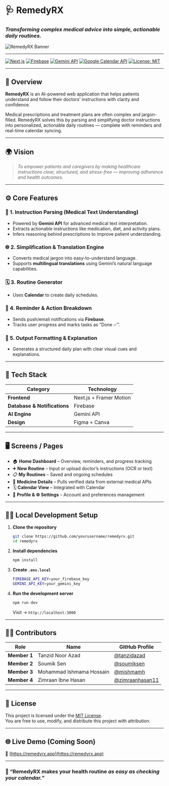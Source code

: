 # 🩺 RemedyRX  
### *Transforming complex medical advice into simple, actionable daily routines.*

![RemedyRX Banner](https://via.placeholder.com/1200x300?text=RemedyRX+-+Simplify+Your+Health+Routine)

---

[![Next.js](https://img.shields.io/badge/Frontend-Next.js-black?logo=nextdotjs)](https://nextjs.org/)
[![Firebase](https://img.shields.io/badge/Database-Firebase-orange?logo=firebase)](https://firebase.google.com/)
[![Gemini API](https://img.shields.io/badge/AI-Gemini-purple?logo=google)](https://ai.google.dev/gemini-api)
[![Google Calendar API](https://img.shields.io/badge/API-Google%20Calendar-lightgrey?logo=googlecalendar)](https://developers.google.com/calendar)
[![License: MIT](https://img.shields.io/badge/License-MIT-green.svg)](LICENSE)

---

## 🧠 Overview

**RemedyRX** is an AI-powered web application that helps patients understand and follow their doctors’ instructions with clarity and confidence.  

Medical prescriptions and treatment plans are often complex and jargon-filled. RemedyRX solves this by parsing and simplifying doctor instructions into personalized, actionable daily routines — complete with reminders and real-time calendar syncing.

---

## 🌍 Vision

> *To empower patients and caregivers by making healthcare instructions clear, structured, and stress-free — improving adherence and health outcomes.*

---

## ⚙️ Core Features

### 🧾 1. Instruction Parsing (Medical Text Understanding)
- Powered by **Gemini API** for advanced medical text interpretation.  
- Extracts actionable instructions like medication, diet, and activity plans.  
- Infers reasoning behind prescriptions to improve patient understanding.

### 🌐 2. Simplification & Translation Engine
- Converts medical jargon into easy-to-understand language.  
- Supports **multilingual translations** using Gemini’s natural language capabilities.

### 🗓️ 3. Routine Generator
- Uses **Calendar** to create daily schedules.  

### 🔔 4. Reminder & Action Breakdown
- Sends push/email notifications via **Firebase**.  
- Tracks user progress and marks tasks as “Done ✅”.

### 🧩 5. Output Formatting & Explanation
- Generates a structured daily plan with clear visual cues and explanations.

---

## 🧰 Tech Stack

| Category | Technology |
|-----------|-------------|
| **Frontend** | Next.js + Framer Motion |
| **Database & Notifications** | Firebase |
| **AI Engine** | Gemini API |
| **Design** | Figma + Canva |

---

## 🖥️ Screens / Pages

- 🏠 **Home Dashboard** – Overview, reminders, and progress tracking  
- ➕ **New Routine** – Input or upload doctor’s instructions (OCR or text)  
- 📋 **My Routines** – Saved and ongoing schedules  
- 💊 **Medicine Details** – Pulls verified data from external medical APIs  
- 🗓️ **Calendar View** – Integrated with Calendar  
- 👤 **Profile & ⚙️ Settings** – Account and preferences management  

---

## 🧑‍💻 Local Development Setup

1. **Clone the repository**
   ```bash
   git clone https://github.com/yourusername/remedyrx.git
   cd remedyrx
   ```

2. **Install dependencies**
   ```bash
   npm install
   ```

3. **Create `.env.local`**
   ```bash
   FIREBASE_API_KEY=your_firebase_key
   GEMINI_API_KEY=your_gemini_key
   ```

4. **Run the development server**
   ```bash
   npm run dev
   ```
   Visit → `http://localhost:3000`

---

## 🧑‍⚕️ Contributors

| Role | Name | GitHub Profile |
|------|------|----------------|
| **Member 1** | Tanzid Noor Azad | [@tanzidazad](https://github.com/tanzidazad) |
| **Member 2** | Soumik Sen | [@soumiksen](https://github.com/soumiksen) |
| **Member 3** | Mohammad Ishmama Hossain | [@mishmamh](https://github.com/mishmamh) |
| **Member 4** | Zimraan Ibne Hasan | [@zimraanhasan11](https://github.com/zimraanhasan11) |

---

## 📜 License

This project is licensed under the [MIT License](LICENSE).  
You are free to use, modify, and distribute this project with attribution.

---

## 🌐 Live Demo (Coming Soon)

🔗 [https://remedyrx.app](https://remedyrx.app)

---

### 💬 “RemedyRX makes your health routine *as easy as checking your calendar.*”
